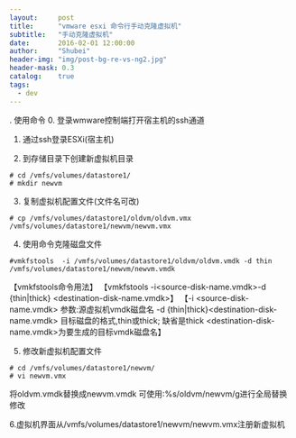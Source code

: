 ```yaml
---
layout:     post
title:      "vmware esxi 命令行手动克隆虚拟机"
subtitle:   "手动克隆虚拟机"
date:       2016-02-01 12:00:00
author:     "Shubei"
header-img: "img/post-bg-re-vs-ng2.jpg"
header-mask: 0.3
catalog:    true
tags:
  - dev
---
```


. 使用命令
0. 登录wmware控制端打开宿主机的ssh通道

1. 通过ssh登录ESXi(宿主机)

2. 到存储目录下创建新虚拟机目录
```
# cd /vmfs/volumes/datastore1/  
# mkdir newvm
```
3. 复制虚拟机配置文件(文件名可改) 
```
# cp /vmfs/volumes/datastore1/oldvm/oldvm.vmx /vmfs/volumes/datastore1/newvm/newvm.vmx
```
4. 使用命令克隆磁盘文件
```
#vmkfstools  -i /vmfs/volumes/datastore1/oldvm/oldvm.vmdk -d thin /vmfs/volumes/datastore1/newvm/newvm.vmdk
```

【vmkfstools命令用法】
【vmkfstools -i<source-disk-name.vmdk>-d {thin|thick} <destination-disk-name.vmdk>】
【-i <source-disk-name.vmdk> 参数:源虚拟机vmdk磁盘名
-d {thin|thick}<destination-disk-name.vmdk> 
目标磁盘的格式,thin或thick; 缺省是thick
<destination-disk-name.vmdk>为要生成的目标vmdk磁盘名】


5. 修改新虚拟机配置文件
```
# cd /vmfs/volumes/datastore1/newvm/
# vi newvm.vmx
```
将oldvm.vmdk替换成newvm.vmdk   可使用:%s/oldvm/newvm/g进行全局替换修改


6.虚拟机界面从/vmfs/volumes/datastore1/newvm/newvm.vmx注册新虚拟机